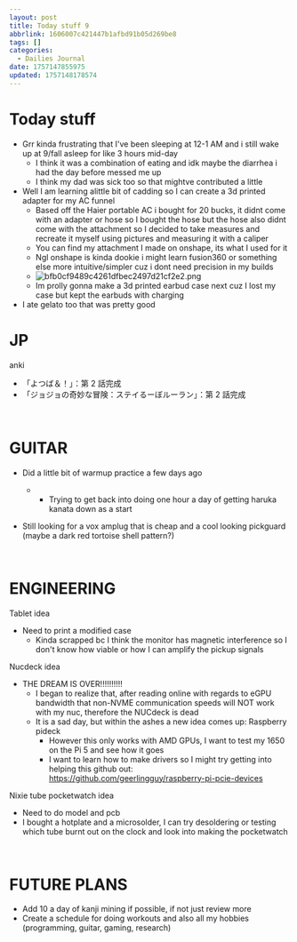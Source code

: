```yaml
---
layout: post
title: Today stuff 9
abbrlink: 1606007c421447b1afbd91b05d269be8
tags: []
categories:
  - Dailies Journal
date: 1757147855975
updated: 1757148178574
---
```


# Today stuff

- Grr kinda frustrating that I've been sleeping at 12-1 AM and i still wake up at 9/fall asleep for like 3 hours mid-day
  - I think it was a combination of eating and idk maybe the diarrhea i had the day before messed me up
  - I think my dad was sick too so that mightve contributed a little
- Well I am learning alittle bit of cadding so I can create a 3d printed adapter for my AC funnel
  - Based off the Haier portable AC i bought for 20 bucks, it didnt come with an adapter or hose so I bought the hose but the hose also didnt come with the attachment so I decided to take measures and recreate it myself using pictures and measuring it with a caliper
  - You can find my attachment I made on onshape, its what I used for it
  - Ngl onshape is kinda dookie i might learn fusion360 or something else more intuitive/simpler cuz i dont need precision in my builds
  - ![bfb0cf9489c4261dfbec2497d21cf2e2.png](/resources/ce4cc34ddcbf4488aec8088d1676c4a8.png)
  - Im prolly gonna make a 3d printed earbud case next cuz I lost my case but kept the earbuds with charging
- I ate gelato too that was pretty good

# JP

anki

- 「よつば＆！」：第 2 話完成
- 「ジョジョの奇妙な冒険：ステイるーぼルーラン」：第 2 話完成

 

# GUITAR

- Did a little bit of warmup practice a few days ago

  - - Trying to get back into doing one hour a day of getting haruka kanata down as a start
- Still looking for a vox amplug that is cheap and a cool looking pickguard (maybe a dark red tortoise shell pattern?)

 

# ENGINEERING

Tablet idea

- Need to print a modified case
  - Kinda scrapped bc I think the monitor has magnetic interference so I don't know how viable or how I can amplify the pickup signals

Nucdeck idea

- THE DREAM IS OVER!!!!!!!!!!
  - I began to realize that, after reading online with regards to eGPU bandwidth that non-NVME communication speeds will NOT work with my nuc, therefore the NUCdeck is dead
  - It is a sad day, but within the ashes a new idea comes up: Raspberry pideck
    - However this only works with AMD GPUs, I want to test my 1650 on the Pi 5 and see how it goes
    - I want to learn how to make drivers so I might try getting into helping this github out: <https://github.com/geerlingguy/raspberry-pi-pcie-devices>

Nixie tube pocketwatch idea

- Need to do model and pcb
- I bought a hotplate and a microsolder, I can try desoldering or testing which tube burnt out on the clock and look into making the pocketwatch

 

# FUTURE PLANS

- Add 10 a day of kanji mining if possible, if not just review more
- Create a schedule for doing workouts and also all my hobbies (programming, guitar, gaming, research)
